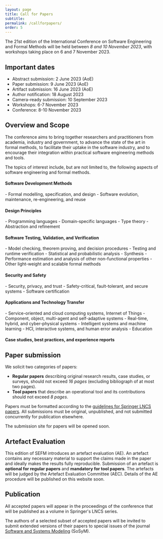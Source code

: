 ```yaml
---
layout: page
title: Call for Papers
subtitle:
permalink: /callforpapers/
order: 5
---
```

The 21st edition of the International Conference on Software Engineering and
Formal Methods will be held between *8 and 10 November 2023*, with workshops taking place on 6 and 7 November 2023.

## Important dates
- Abstract submission: 2 June 2023 (AoE)
- Paper submission: 9 June 2023 (AoE) 
- Artifact submission: 16 June 2023 (AoE)
- Author notification: 18 August 2023
- Camera-ready submission: 10 September 2023
- Workshops: 6-7 November 2023
- Conference: 8-10 November 2023

## Overview and Scope

The conference aims to bring together researchers and practitioners from academia, industry and
government, to advance the state of the art in formal methods, to facilitate their
uptake in the software industry, and to encourage their integration within practical
software engineering methods and tools.


The topics of interest include, but are not limited to, the following aspects of
software engineering and formal methods.

<h4 class="areas">Software Development Methods</h4>
- Formal modelling, specification, and design
- Software evolution, maintenance, re-engineering, and reuse

<h4 class="areas">Design Principles</h4>
- Programming languages
- Domain-specific languages
- Type theory
- Abstraction and refinement

<h4 class="areas">Software Testing, Validation, and Verification</h4>
- Model checking, theorem proving, and decision procedures
- Testing and runtime verification
- Statistical and probabilistic analysis
- Synthesis
- Performance estimation and analysis of other non-functional
properties
- Other light-weight and scalable formal methods

<h4 class="areas">Security and Safety</h4>
- Security, privacy, and trust
- Safety-critical, fault-tolerant, and secure systems
- Software certification

<h4 class="areas">Applications and Technology Transfer</h4>
- Service-oriented and cloud computing systems, Internet of Things
- Component, object, multi-agent and self-adaptive systems
- Real-time, hybrid, and cyber-physical systems
- Intelligent systems and machine learning
- HCI, interactive systems, and human error analysis
- Education

<h4 class="areas">Case studies, best practices, and experience reports</h4>

## Paper submission

We solicit two categories of papers:

- **Regular papers** describing original research results, case studies, or surveys, should not exceed *16 pages* (excluding bibliograph of at most two pages).
- **Tool papers** that describe an operational tool and its contributions should not exceed *8 pages*.

Papers must be formatted according to the [guidelines for Springer LNCS papers](https://www.springer.com/gp/computer-science/lncs).
All submissions must be original, unpublished, and not submitted concurrently for publication elsewhere. 

The submission site for papers will be opened soon.
<!-- [https://easychair.org/conferences/?conf=sefm2023](https://easychair.org/conferences/?conf=sefm2023) -->

## Artefact Evaluation

This edition of SEFM introduces an artefact evaluation (AE). An artefact contains any necessary material to support the claims made in the paper and ideally makes the results fully reproducible. Submission of an artefact is **optional for regular papers** and **mandatory for tool papers**. The artefacts will be judged by the Artefact Evaluation Committee (AEC). Details of the AE procedure will be published on this website soon.

## Publication

All accepted papers will appear in the proceedings of the conference that will
be published as a volume in Springer's LNCS series. 

The authors of a selected subset of accepted papers will be invited to submit extended versions of their papers to special issues of the journal [Software and Systems Modeling](https://www.springer.com/journal/10270) (SoSyM).
